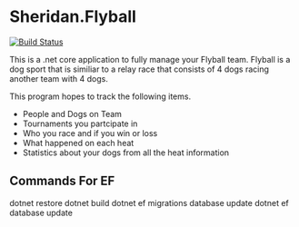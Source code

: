 # Sheridan.Flyball


[![Build Status](https://briansheridan.visualstudio.com/FlyballStatTracker/_apis/build/status/FlyballStatTracker?branchName=master)](https://briansheridan.visualstudio.com/FlyballStatTracker/_build/latest?definitionId=27?branchName=master)

This is a .net core application to fully manage your Flyball team.  Flyball is a dog sport that is similiar to a relay race that consists of 4 dogs racing another team with 4 dogs.

This program hopes to track the following items.
* People and Dogs on Team
* Tournaments you partcipate in 
* Who you race and if you win or loss
* What happened on each heat
* Statistics about your dogs from all the heat information

## Commands For EF
dotnet restore
dotnet build
dotnet ef migrations database update
dotnet ef database update